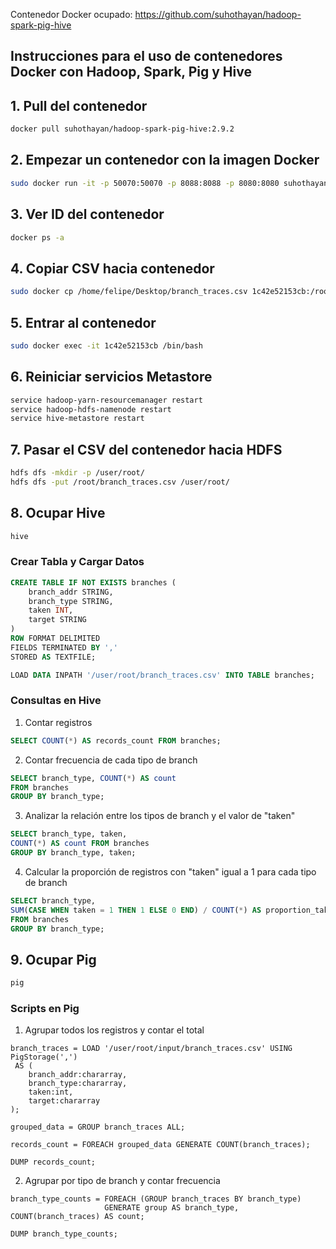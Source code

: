 Contenedor Docker ocupado: https://github.com/suhothayan/hadoop-spark-pig-hive


## Instrucciones para el uso de contenedores Docker con Hadoop, Spark, Pig y Hive

## 1. Pull del contenedor
```bash
docker pull suhothayan/hadoop-spark-pig-hive:2.9.2
```

## 2. Empezar un contenedor con la imagen Docker
```bash
sudo docker run -it -p 50070:50070 -p 8088:8088 -p 8080:8080 suhothayan/hadoop-spark-pig-hive:2.9.2 bash
```

## 3. Ver ID del contenedor
```bash
docker ps -a
```

## 4. Copiar CSV hacia contenedor
```bash
sudo docker cp /home/felipe/Desktop/branch_traces.csv 1c42e52153cb:/root/
```

## 5. Entrar al contenedor
```bash
sudo docker exec -it 1c42e52153cb /bin/bash
```

## 6. Reiniciar servicios Metastore
```bash
service hadoop-yarn-resourcemanager restart
service hadoop-hdfs-namenode restart
service hive-metastore restart
```

## 7. Pasar el CSV del contenedor hacia HDFS
```bash
hdfs dfs -mkdir -p /user/root/
hdfs dfs -put /root/branch_traces.csv /user/root/
```

## 8. Ocupar Hive
```bash
hive
```

### Crear Tabla y Cargar Datos
```sql
CREATE TABLE IF NOT EXISTS branches (
    branch_addr STRING,
    branch_type STRING,
    taken INT,
    target STRING
)
ROW FORMAT DELIMITED
FIELDS TERMINATED BY ','
STORED AS TEXTFILE;

LOAD DATA INPATH '/user/root/branch_traces.csv' INTO TABLE branches;
```

### Consultas en Hive

1. Contar registros
```sql
SELECT COUNT(*) AS records_count FROM branches;
```

2. Contar frecuencia de cada tipo de branch
```sql
SELECT branch_type, COUNT(*) AS count
FROM branches
GROUP BY branch_type;
```

3. Analizar la relación entre los tipos de branch y el valor de "taken"
```sql
SELECT branch_type, taken, 
COUNT(*) AS count FROM branches 
GROUP BY branch_type, taken;
```

4. Calcular la proporción de registros con "taken" igual a 1 para cada tipo de branch
```sql
SELECT branch_type, 
SUM(CASE WHEN taken = 1 THEN 1 ELSE 0 END) / COUNT(*) AS proportion_taken_1 
FROM branches 
GROUP BY branch_type;
```

## 9. Ocupar Pig
```bash
pig
```

### Scripts en Pig

1. Agrupar todos los registros y contar el total
```pig
branch_traces = LOAD '/user/root/input/branch_traces.csv' USING PigStorage(',')
 AS (
    branch_addr:chararray, 
    branch_type:chararray, 
    taken:int, 
    target:chararray
);

grouped_data = GROUP branch_traces ALL;

records_count = FOREACH grouped_data GENERATE COUNT(branch_traces);

DUMP records_count;
```

2. Agrupar por tipo de branch y contar frecuencia
```pig
branch_type_counts = FOREACH (GROUP branch_traces BY branch_type) 
                     GENERATE group AS branch_type, COUNT(branch_traces) AS count;

DUMP branch_type_counts;
```
```
